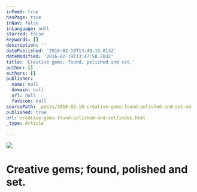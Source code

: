 ```yaml
---
inFeed: true
hasPage: true
inNav: false
inLanguage: null
starred: false
keywords: []
description: ''
datePublished: '2016-02-19T13:48:15.813Z'
dateModified: '2016-02-19T13:47:58.283Z'
title: 'Creative gems; found, polished and set.'
author: []
authors: []
publisher:
  name: null
  domain: null
  url: null
  favicon: null
sourcePath: _posts/2016-02-19-creative-gems-found-polished-and-set.md
published: true
url: creative-gems-found-polished-and-set/index.html
_type: Article

---
```

![](https://the-grid-user-content.s3-us-west-2.amazonaws.com/c2f1950e-ddac-4fa8-b2d4-244040718ab7.jpg)

# Creative gems; found, polished and set.